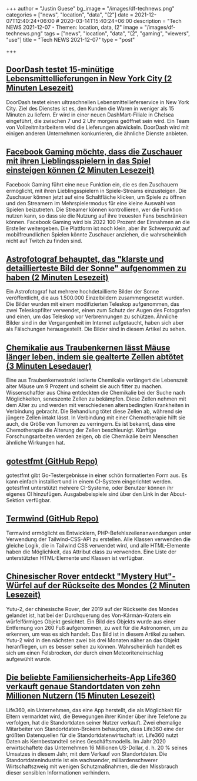+++
author = "Justin Guese"
bg_image = "/images/df-technews.png"
categories = ["news", "location", "data", "(2"]
date = 2021-12-07T12:40:24+06:00 # 2020-03-14T15:40:24+06:00
description = "Tech NEWS 2021-12-07 - Themen: location, data, (2"
image = "/images/df-technews.png"
tags = ["news", "location", "data", "(2", "gaming", "viewers", "use"]
title = "Tech NEWS 2021-12-07"
type = "post"

+++

## [DoorDash testet 15-minütige Lebensmittellieferungen in New York City (2 Minuten Lesezeit)](https://www.engadget.com/doordash-15-minute-grocery-delivery-nyc-ultra-fast-200711153.html)

 DoorDash testet einen ultraschnellen Lebensmittellieferservice in New York City. Ziel des Dienstes ist es, den Kunden die Waren in weniger als 15 Minuten zu liefern. Er wird in einer neuen DashMart-Filiale in Chelsea eingeführt, die zwischen 7 und 2 Uhr morgens geöffnet sein wird. Ein Team von Vollzeitmitarbeitern wird die Lieferungen abwickeln. DoorDash wird mit einigen anderen Unternehmen konkurrieren, die ähnliche Dienste anbieten.

## [Facebook Gaming möchte, dass die Zuschauer mit ihren Lieblingsspielern in das Spiel einsteigen können (2 Minuten Lesezeit)](https://techcrunch.com/2021/12/06/facebook-gaming-play-with-streamer/)

 Facebook Gaming führt eine neue Funktion ein, die es den Zuschauern ermöglicht, mit ihren Lieblingsspielern in Spiele-Streams einzusteigen. Die Zuschauer können jetzt auf eine Schaltfläche klicken, um Spiele zu öffnen und den Streamern im Mehrspielermodus für eine kleine Auswahl von Spielen beizutreten. Die Streamer können kontrollieren, wer die Funktion nutzen kann, so dass sie die Nutzung auf ihre treuesten Fans beschränken können. Facebook Gaming wird bis 2022 100 Prozent der Einnahmen an die Ersteller weitergeben. Die Plattform ist noch klein, aber ihr Schwerpunkt auf mobilfreundlichen Spielen könnte Zuschauer anziehen, die wahrscheinlich nicht auf Twitch zu finden sind.

## [Astrofotograf behauptet, das "klarste und detaillierteste Bild der Sonne" aufgenommen zu haben (2 Minuten Lesezeit)](https://www.republicworld.com/technology-news/science/astrophotographer-claims-to-capture-clearest-and-detailed-picture-of-sun-see-pics.html)

 Ein Astrofotograf hat mehrere hochdetaillierte Bilder der Sonne veröffentlicht, die aus 1.500.000 Einzelbildern zusammengesetzt wurden. Die Bilder wurden mit einem modifizierten Teleskop aufgenommen, das zwei Teleskopfilter verwendet, einen zum Schutz der Augen des Fotografen und einen, um das Teleskop vor Verbrennungen zu schützen. Ähnliche Bilder sind in der Vergangenheit im Internet aufgetaucht, haben sich aber als Fälschungen herausgestellt. Die Bilder sind in diesem Artikel zu sehen.

## [Chemikalie aus Traubenkernen lässt Mäuse länger leben, indem sie gealterte Zellen abtötet (3 Minuten Lesedauer)](https://www.newscientist.com/article/2300346-grape-seed-chemical-allows-mice-to-live-longer-by-killing-aged-cells/)

 Eine aus Traubenkernextrakt isolierte Chemikalie verlängert die Lebenszeit alter Mäuse um 9 Prozent und scheint sie auch fitter zu machen. Wissenschaftler aus China entdeckten die Chemikalie bei der Suche nach Möglichkeiten, seneszente Zellen zu bekämpfen. Diese Zellen nehmen mit dem Alter zu und werden mit verschiedenen altersbedingten Krankheiten in Verbindung gebracht. Die Behandlung tötet diese Zellen ab, während sie jüngere Zellen intakt lässt. In Verbindung mit einer Chemotherapie hilft sie auch, die Größe von Tumoren zu verringern. Es ist bekannt, dass eine Chemotherapie die Alterung der Zellen beschleunigt. Künftige Forschungsarbeiten werden zeigen, ob die Chemikalie beim Menschen ähnliche Wirkungen hat.

## [gotestfmt (GitHub Repo)](https://github.com/haveyoudebuggedit/gotestfmt)

 gotestfmt gibt Go-Testergebnisse in einer schön formatierten Form aus. Es kann einfach installiert und in einem CI-System eingerichtet werden. gotestfmt unterstützt mehrere CI-Systeme, oder Benutzer können ihr eigenes CI hinzufügen. Ausgabebeispiele sind über den Link in der About-Sektion verfügbar.

## [Termwind (GitHub Repo)](https://github.com/nunomaduro/termwind?ref=producthunt)

 Termwind ermöglicht es Entwicklern, PHP-Befehlszeilenanwendungen unter Verwendung der Tailwind-CSS-API zu erstellen. Alle Klassen verwenden die gleiche Logik, die in Tailwind CSS verwendet wird, und alle HTML-Elemente haben die Möglichkeit, das Attribut class zu verwenden. Eine Liste der unterstützten HTML-Elemente und Klassen ist verfügbar.

## [Chinesischer Rover entdeckt "Mystery Hut"-Würfel auf der Rückseite des Mondes (2 Minuten Lesezeit)](https://www.vice.com/en/article/g5qvxm/chinese-rover-discovers-mystery-hut-cube-on-far-side-of-moon)

 Yutu-2, der chinesische Rover, der 2019 auf der Rückseite des Mondes gelandet ist, hat bei der Durchquerung des Von-Kármán-Kraters ein würfelförmiges Objekt gesichtet. Ein Bild des Objekts wurde aus einer Entfernung von 260 Fuß aufgenommen, zu weit für die Astronomen, um zu erkennen, um was es sich handelt. Das Bild ist in diesem Artikel zu sehen. Yutu-2 wird in den nächsten zwei bis drei Monaten näher an das Objekt heranfliegen, um es besser sehen zu können. Wahrscheinlich handelt es sich um einen Felsbrocken, der durch einen Meteoriteneinschlag aufgewühlt wurde.

## [Die beliebte Familiensicherheits-App Life360 verkauft genaue Standortdaten von zehn Millionen Nutzern (15 Minuten Lesezeit)](https://themarkup.org/privacy/2021/12/06/the-popular-family-safety-app-life360-is-selling-precise-location-data-on-its-tens-of-millions-of-user)

 Life360, ein Unternehmen, das eine App herstellt, die als Möglichkeit für Eltern vermarktet wird, die Bewegungen ihrer Kinder über ihre Telefone zu verfolgen, hat die Standortdaten seiner Nutzer verkauft. Zwei ehemalige Mitarbeiter von Standortdaten-Brokern behaupten, dass Life360 eine der größten Datenquellen für die Standortdatenwirtschaft ist. Life360 nutzt Daten als Kernbestandteil seines Geschäftsmodells. Im Jahr 2020 erwirtschaftete das Unternehmen 16 Millionen US-Dollar, d. h. 20 % seines Umsatzes in diesem Jahr, mit dem Verkauf von Standortdaten. Die Standortdatenindustrie ist ein wachsender, milliardenschwerer Wirtschaftszweig mit wenigen Schutzmaßnahmen, die den Missbrauch dieser sensiblen Informationen verhindern.

